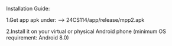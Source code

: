 Installation Guide:

1.Get app apk under:
--> 24CS114/app/release/mpp2.apk

2.Install it on your virtual or physical Android phone 
(minimum OS requirement: Android 8.0)
